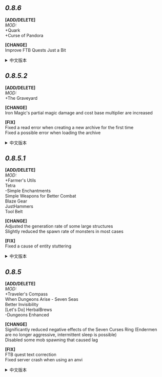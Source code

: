 ***0.8.6***
---
**[ADD/DELETE]**  
*MOD:*  
+Quark  
+Curse of Pandora  

**[CHANGE]**  
Improve FTB Quests Just a Bit  
<details>
<summary>中文版本</summary>
  
**[添加/删除]**  
*MOD:*  
+Quark  
+Curse of Pandora  

**[改变]**  
新增部分ftb任务
</details>







***0.8.5.2***
---
**[ADD/DELETE]**  
*MOD:*  
+The Graveyard  

**[CHANGE]**  
Iron Magic's partial magic damage and cost base multiplier are increased  

**[FIX]**  
Fixed a read error when creating a new archive for the first time    
Fixed a possible error when loading the archive    
<details>
<summary>中文版本</summary>
  
**[添加/删除]**  
*MOD:*  
+The Graveyard  

**[改变]**  
铁魔法的部分魔法伤害以及消耗基础倍率增强

**[修复]**  
修复第一次新建存档时的读取错误  
修复存档加载时可能出现的错误  
</details>





***0.8.5.1***
---
**[ADD/DELETE]**  
*MOD:*  
+Farmer's Utils    
Tetra  
-Simple Enchantments  
Simple Weapons for Better Combat  
Blaze Gear  
JustHammers  
Tool Belt

**[CHANGE]**  
Adjusted the generation rate of some large structures    
Slightly reduced the spawn rate of monsters in most cases

**[FIX]**  
Fixed a cause of entity stuttering  
<details>
<summary>中文版本</summary>
  
**[添加/删除]**  
*MOD:*  
+Farmer's Utils    
Tetra  
-Simple Enchantments  
Simple Weapons for Better Combat  
Blaze Gear  
JustHammers  
Tool Belt

**[改变]**  
调整部分大型结构的生成率  
略微降低大部分情况下的怪物生成率

**[修复]**  
修复可能导致的实体卡顿
</details>



***0.8.5***
---
**[ADD/DELETE]**  
*MOD:*  
+Traveler's Compass  
When Dungeons Arise - Seven Seas  
Better Invisibility  
[Let's Do] HerbalBrews  
-Dungeons Enhanced

**[CHANGE]**  
Significantly reduced negative effects of the Seven Curses Ring (Endermen are no longer aggressive, intermittent sleep is possible)  
Disabled some mob spawning that caused lag

**[FIX]**  
FTB quest text correction  
Fixed server crash when using an anvi
<details>
<summary>中文版本</summary>
  
**[添加/删除]**  
*MOD:*  
+Traveler's Compass   
When Dungeons Arise - Seven Seas  
Better Invisibility  
[Let's Do] HerbalBrews  
-Dungeons Enhanced

**[改变]**  
七咒之戒的负面效果大幅度下调(末影人不再具有攻击性,可以间歇性睡觉)  
禁用了部分导致卡顿的生物生成

**[修复]**  
FTB任务文本更正  
修复服务端使用铁砧崩溃
</details>

